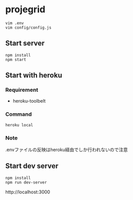 # projegrid

```
vim .env
vim config/config.js
```

## Start server
```
npm install
npm start
```

## Start with heroku
### Requirement
* heroku-toolbelt

### Command
```
heroku local
```

### Note
.envファイルの反映はheroku経由でしか行われないので注意

## Start dev server

```
npm install
npm run dev-server
```

http://localhost:3000
